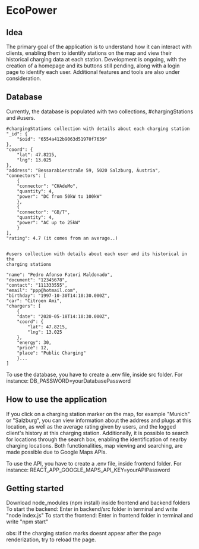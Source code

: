 # EcoPower

## Idea 
The primary goal of the application is to understand how it can interact 
with clients, enabling them to identify stations on the map and view their 
historical charging data at each station. Development is ongoing, with the 
creation of a homepage and its buttons still pending, along with a login page 
to identify each user. Additional features and tools are also under consideration.

## Database
Currently, the database is populated with two collections, #chargingStations
and #users.
    
    #chargingStations collection with details about each charging station
    "_id": {
        "$oid": "6554a412b9063d51970f7639"
    },
    "coord": {
        "lat": 47.8215,
        "lng": 13.025
    },
    "address": "Bessarabierstraße 59, 5020 Salzburg, Áustria",
    "connectors": [
        {
        "connector": "CHAdeMo",
        "quantity": 4,
        "power": "DC from 50kW to 100kW"
        },
        {
        "connector": "GB/T",
        "quantity": 4,
        "power": "AC up to 25kW"
        }
    ],
    "rating": 4.7 (it comes from an average..)


    #users collection with details about each user and its historical in the
    charging stations

    "name": "Pedro Afonso Fatori Maldonado",
    "document": "12345678",
    "contact": "111333555",
    "email": "ppp@hotmail.com",
    "birthday": "1997-10-30T14:10:30.000Z",
    "car": "Citroen Ami",
    "chargers": [
        {
        "date": "2020-05-18T14:10:30.000Z",
        "coord": {
            "lat": 47.8215,
            "lng": 13.025
        },
        "energy": 30,
        "price": 12,
        "place": "Public Charging"
        }...
    ]
To use the database, you have to create a .env file, inside src folder. For instance: 
DB_PASSWORD=yourDatabasePassword

## How to use the application
If you click on a charging station marker on the map, for example "Munich" or "Salzburg", 
you can view information about the address and plugs at this location, as well as the 
average rating given by users, and the logged client's history at this charging station. 
Additionally, it is possible to search for locations through the search box, enabling the 
identification of nearby charging locations. Both functionalities, map viewing and searching, 
are made possible due to Google Maps APIs.

To use the API, you have to create a .env file, inside frontend folder. For instance: 
REACT_APP_GOOGLE_MAPS_API_KEY=yourAPIPassword

## Getting started
Download node_modules (npm install) inside frontend and backend folders
To start the backend: Enter in backend/src folder in terminal and write "node index.js"
To start the frontend: Enter in frontend folder in terminal and write "npm start"

obs: if the charging station marks doesnt appear after the page renderization, 
try to reload the page.
